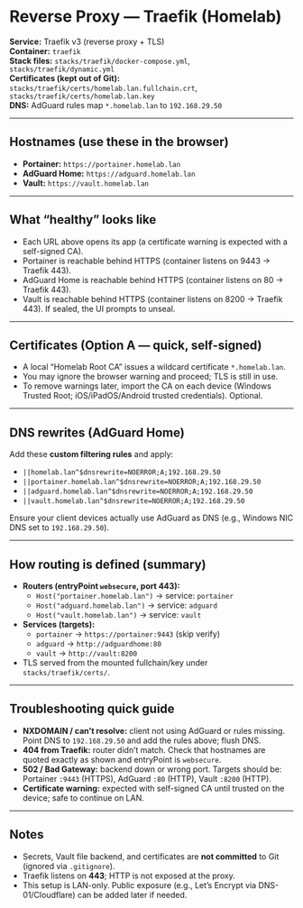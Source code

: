 # Reverse Proxy — Traefik (Homelab)

**Service:** Traefik v3 (reverse proxy + TLS)  
**Container:** `traefik`  
**Stack files:** `stacks/traefik/docker-compose.yml`, `stacks/traefik/dynamic.yml`  
**Certificates (kept out of Git):** `stacks/traefik/certs/homelab.lan.fullchain.crt`, `stacks/traefik/certs/homelab.lan.key`  
**DNS:** AdGuard rules map `*.homelab.lan` to `192.168.29.50`

---

## Hostnames (use these in the browser)
- **Portainer:** `https://portainer.homelab.lan`
- **AdGuard Home:** `https://adguard.homelab.lan`
- **Vault:** `https://vault.homelab.lan`

---

## What “healthy” looks like
- Each URL above opens its app (a certificate warning is expected with a self-signed CA).
- Portainer is reachable behind HTTPS (container listens on 9443 → Traefik 443).
- AdGuard Home is reachable behind HTTPS (container listens on 80 → Traefik 443).
- Vault is reachable behind HTTPS (container listens on 8200 → Traefik 443). If sealed, the UI prompts to unseal.

---

## Certificates (Option A — quick, self-signed)
- A local “Homelab Root CA” issues a wildcard certificate `*.homelab.lan`.
- You may ignore the browser warning and proceed; TLS is still in use.
- To remove warnings later, import the CA on each device (Windows Trusted Root; iOS/iPadOS/Android trusted credentials). Optional.

---

## DNS rewrites (AdGuard Home)
Add these **custom filtering rules** and apply:
- `||homelab.lan^$dnsrewrite=NOERROR;A;192.168.29.50`
- `||portainer.homelab.lan^$dnsrewrite=NOERROR;A;192.168.29.50`
- `||adguard.homelab.lan^$dnsrewrite=NOERROR;A;192.168.29.50`
- `||vault.homelab.lan^$dnsrewrite=NOERROR;A;192.168.29.50`

Ensure your client devices actually use AdGuard as DNS (e.g., Windows NIC DNS set to `192.168.29.50`).

---

## How routing is defined (summary)
- **Routers (entryPoint `websecure`, port 443):**
  - `Host("portainer.homelab.lan")` → service: `portainer`
  - `Host("adguard.homelab.lan")` → service: `adguard`
  - `Host("vault.homelab.lan")` → service: `vault`
- **Services (targets):**
  - `portainer` → `https://portainer:9443` (skip verify)
  - `adguard` → `http://adguardhome:80`
  - `vault` → `http://vault:8200`
- TLS served from the mounted fullchain/key under `stacks/traefik/certs/`.

---

## Troubleshooting quick guide
- **NXDOMAIN / can’t resolve:** client not using AdGuard or rules missing. Point DNS to `192.168.29.50` and add the rules above; flush DNS.
- **404 from Traefik:** router didn’t match. Check that hostnames are quoted exactly as shown and entryPoint is `websecure`.
- **502 / Bad Gateway:** backend down or wrong port. Targets should be: Portainer `:9443` (HTTPS), AdGuard `:80` (HTTP), Vault `:8200` (HTTP).
- **Certificate warning:** expected with self-signed CA until trusted on the device; safe to continue on LAN.

---

## Notes
- Secrets, Vault file backend, and certificates are **not committed** to Git (ignored via `.gitignore`).
- Traefik listens on **443**; HTTP is not exposed at the proxy.
- This setup is LAN-only. Public exposure (e.g., Let’s Encrypt via DNS-01/Cloudflare) can be added later if needed.
